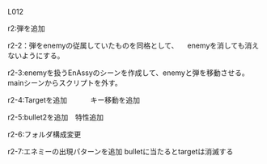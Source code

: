 L012

r2:弾を追加

r2-2：弾をenemyの従属していたものを同格として、
	　enemyを消しても消えないようにする。

r2-3:enemyを扱うEnAssyのシーンを作成して、enemyと弾を移動させる。
	mainシーンからスクリプトを外す。

r2-4:Targetを追加
　　　キー移動を追加

r2-5:bullet2を追加　特性追加

r2-6:フォルダ構成変更

r2-7:エネミーの出現パターンを追加
	 bulletに当たるとtargetは消滅する
